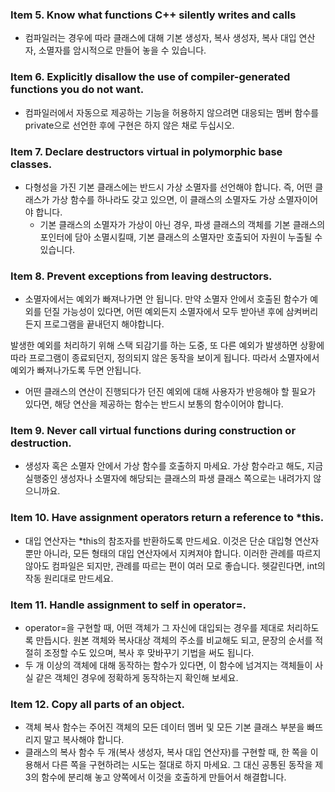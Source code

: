 ### Item 5. Know what functions C++ silently writes and calls

- 컴파일러는 경우에 따라 클래스에 대해 기본 생성자, 복사 생성자, 복사 대입 연산자, 소멸자를 암시적으로 만들어 놓을 수 있습니다.

### Item 6. Explicitly disallow the use of compiler-generated functions you do not want.

- 컴파일러에서 자동으로 제공하는 기능을 허용하지 않으려면 대응되는 멤버 함수를 private으로 선언한 후에 구현은 하지 않은 채로 두십시오.

### Item 7. Declare destructors virtual in polymorphic base classes.

- 다형성을 가진 기본 클래스에는 반드시 가상 소멸자를 선언해야 합니다. 즉, 어떤 클래스가 가상 함수를 하나라도 갖고 있으면, 이 클래스의 소멸자도 가상 소멸자이어야 합니다.
    - 기본 클래스의 소멸자가 가상이 아닌 경우, 파생 클래스의 객체를 기본 클래스의 포인터에 담아 소멸시킬때, 기본 클래스의 소멸자만 호출되어 자원이 누출될 수 있습니다.

### Item 8. Prevent exceptions from leaving destructors.

- 소멸자에서는 예외가 빠져나가면 안 됩니다. 만약 소멸자 안에서 호출된 함수가 예외를 던질 가능성이 있다면, 어떤 예외든지 소멸자에서 모두 받아낸 후에 삼켜버리든지 프로그램을 끝내던지 해야합니다.

발생한 예외를 처리하기 위해 스택 되감기를 하는 도중, 또 다른 예외가 발생하면 상황에 따라 프로그램이 종료되던지, 정의되지 않은 동작을 보이게 됩니다. 따라서 소멸자에서 예외가 빠져나가도록 두면 안됩니다.

- 어떤 클래스의 연산이 진행되다가 던진 예외에 대해 사용자가 반응해야 할 필요가 있다면, 해당 연산을 제공하는 함수는 반드시 보통의 함수이어야 합니다.

### Item 9. Never call virtual functions during construction or destruction.

- 생성자 혹은 소멸자 안에서 가상 함수를 호출하지 마세요. 가상 함수라고 해도, 지금 실행중인 생성자나 소멸자에 해당되는 클래스의 파생 클래스 쪽으로는 내려가지 않으니까요.

### Item 10. Have assignment operators return a reference to *this.

- 대입 연산자는 *this의 참조자를 반환하도록 만드세요. 이것은 단순 대입형 연산자 뿐만 아니라, 모든 형태의 대입 연산자에서 지켜져야 합니다. 이러한 관례를 따르지 않아도 컴파일은 되지만, 관례를 따르는 편이 여러 모로 좋습니다. 헷갈린다면, int의 작동 원리대로 만드세요.

### Item 11. Handle assignment to self in operator=.

- operator=을 구현할 때, 어떤 객체가 그 자신에 대입되는 경우를 제대로 처리하도록 만듭시다. 원본 객체와 복사대상 객체의 주소를 비교해도 되고, 문장의 순서를 적절히 조정할 수도 있으며, 복사 후 맞바꾸기 기법을 써도 됩니다.
- 두 개 이상의 객체에 대해 동작하는 함수가 있다면, 이 함수에 넘겨지는 객체들이 사실 같은 객체인 경우에 정확하게 동작하는지 확인해 보세요.

### Item 12. Copy all parts of an object.

- 객체 복사 함수는 주어진 객체의 모든 데이터 멤버 및 모든 기본 클래스 부분을 빠뜨리지 말고 복사해야 합니다.
- 클래스의 복사 함수 두 개(복사 생성자, 복사 대입 연산자)를 구현할 때, 한 쪽을 이용해서 다른 쪽을 구현하려는 시도는 절대로 하지 마세요. 그 대신 공통된 동작을 제3의 함수에 분리해 놓고 양쪽에서 이것을 호출하게 만들어서 해결합니다.

